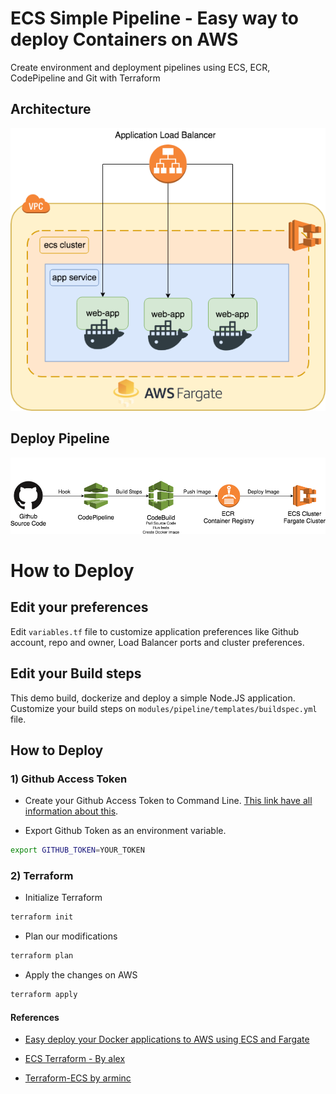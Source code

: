 # ECS Simple Pipeline - Easy way to deploy Containers on AWS
Create environment and deployment pipelines using ECS, ECR, CodePipeline and Git with Terraform

## Architecture 

![Arch](.github/images/ECS-Arquitetura.png)

## Deploy Pipeline

![Steps](etc/img/pipeline-demo.png)

# How to Deploy

## Edit your preferences

Edit `variables.tf` file to customize application preferences like Github account, repo and owner, Load Balancer ports and cluster preferences. 

## Edit your Build steps

This demo build, dockerize and deploy a simple Node.JS application. Customize your build steps on `modules/pipeline/templates/buildspec.yml` file. 


## How to Deploy

### 1) Github Access Token

* Create your Github Access Token to Command Line. [This link have all information about this](https://help.github.com/articles/creating-a-personal-access-token-for-the-command-line/). 


* Export Github Token as an environment variable. 

```bash
export GITHUB_TOKEN=YOUR_TOKEN
``` 

### 2) Terraform 

* Initialize Terraform 

```bash
terraform init
```

* Plan our modifications

```bash
terraform plan
```

* Apply the changes on AWS

```bash
terraform apply
```

#### References

* [Easy deploy your Docker applications to AWS using ECS and Fargate](https://thecode.pub/easy-deploy-your-docker-applications-to-aws-using-ecs-and-fargate-a988a1cc842f)

* [ECS Terraform - By alex](https://github.com/alex/ecs-terraform)

* [Terraform-ECS by arminc](https://github.com/arminc/terraform-ecs)
